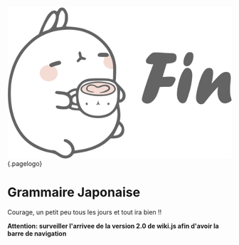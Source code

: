 ![End Img](/uploads/end-img.png "End Img"){.pagelogo}<!-- TITLE: Accueil -->
<!-- SUBTITLE: Bienvenue chez toi -->

# Grammaire Japonaise
Courage, un petit peu tous les jours et tout ira bien !!

**Attention: surveiller l'arrivee de la version 2.0 de wiki.js afin d'avoir la barre de navigation**